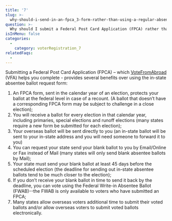 ```yaml
---
title: '7'
slug: >-
  why-should-i-send-in-an-fpca_3-form-rather-than-using-a-regular-absentee-ballot-request
question: >-
  Why should I submit a Federal Post Card Application (FPCA) rather than my state's in-state absentee ballot request form?
isInMenu: false
categories:
  - 
    category: voterRegistration_7
relatedFaqs:
  -
---
```

Submitting a Federal Post Card Application (FPCA) – which [VoteFromAbroad](/) (VFA) helps you complete - provides several benefits over using the in-state absentee ballot request form:

1. An FPCA form, sent in the calendar year of an election, protects your ballot at the federal level in case of a recount. (A ballot that doesn’t have a corresponding FPCA form may be subject to challenge in a close election);
1. You will receive a ballot for every election in that calendar year, including primaries, special elections and runoff elections (many states require a new form be submitted for each election);
1. Your overseas ballot will be sent directly to you (an in-state ballot will be sent to your in-state address and you will need someone to forward it to you)
1. You can request your state send your blank ballot to you by Email/Online or Fax instead of Mail (many states will only send blank absentee ballots by Mail);
1. Your state must send your blank ballot at least 45 days before the scheduled election (the deadline for sending out in-state absentee ballots tend to be much closer to the election);
1. If you don’t receive your blank ballot in time to send it back by the deadline, you can vote using the Federal Write-in Absentee Ballot (FWAB)--the FWAB is only available to voters who have submitted an FPCA;
1. Many states allow overseas voters additional time to submit their voted ballots and/or allow overseas voters to submit voted ballots electronically.
